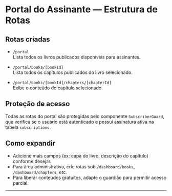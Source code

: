 # Portal do Assinante — Estrutura de Rotas

## Rotas criadas

- `/portal`  
  Lista todos os livros publicados disponíveis para assinantes.

- `/portal/books/[bookId]`  
  Lista todos os capítulos publicados do livro selecionado.

- `/portal/books/[bookId]/chapters/[chapterId]`  
  Exibe o conteúdo do capítulo selecionado.

## Proteção de acesso

Todas as rotas do portal são protegidas pelo componente `SubscriberGuard`, que verifica se o usuário está autenticado e possui assinatura ativa na tabela `subscriptions`.

## Como expandir

- Adicione mais campos (ex: capa do livro, descrição do capítulo) conforme desejar.
- Para área administrativa, crie rotas sob `/dashboard/books`, `/dashboard/chapters`, etc.
- Para liberar conteúdos gratuitos, adapte o guardião para permitir acesso parcial.

---
